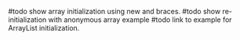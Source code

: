 #todo show array initialization using new and braces.
#todo show re-initialization with anonymous array example
#todo link to example for ArrayList initialization.